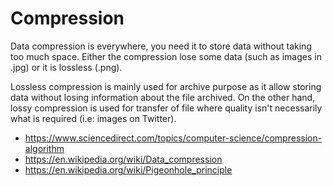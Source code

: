 # Compression

Data compression is everywhere, you need it to store data without taking too much space.
Either the compression lose some data (such as images in .jpg) or it is lossless (.png).

Lossless compression is mainly used for archive purpose as it allow storing data without losing information about the file archived. On the other hand, lossy compression is used for transfer of file where quality isn't necessarily what is required (i.e: images on Twitter).

* <https://www.sciencedirect.com/topics/computer-science/compression-algorithm>
* <https://en.wikipedia.org/wiki/Data_compression>
* <https://en.wikipedia.org/wiki/Pigeonhole_principle>
